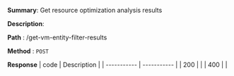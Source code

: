 **Summary**: Get resource optimization analysis results

**Description**:

**Path** : /get-vm-entity-filter-results

**Method** : `POST`

**Response**
| code      | Description |
| ----------- | ----------- |
|  200   |       |
|  400   |       |


